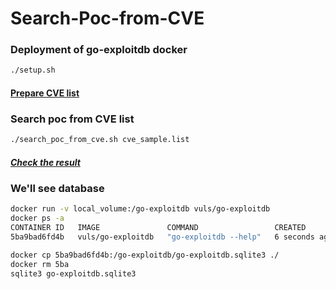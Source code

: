 # Search-Poc-from-CVE

### Deployment of go-exploitdb docker
```sh
./setup.sh
```

#### [Prepare CVE list](https://github.com/DharmaDoll/Search-Poc-from-CVE/blob/main/cve_sample.list)


### Search poc from CVE list
```sh
./search_poc_from_cve.sh cve_sample.list
```
##### [Check the result](https://github.com/DharmaDoll/Search-Poc-from-CVE/blob/main/result/cve_poc.list)


### We'll see database
```sh
docker run -v local_volume:/go-exploitdb vuls/go-exploitdb
docker ps -a
CONTAINER ID   IMAGE               COMMAND                 CREATED         STATUS                     PORTS     NAMES
5ba9bad6fd4b   vuls/go-exploitdb   "go-exploitdb --help"   6 seconds ago   Exited (0) 5 seconds ago             eager_sinoussi

docker cp 5ba9bad6fd4b:/go-exploitdb/go-exploitdb.sqlite3 ./
docker rm 5ba
sqlite3 go-exploitdb.sqlite3
```